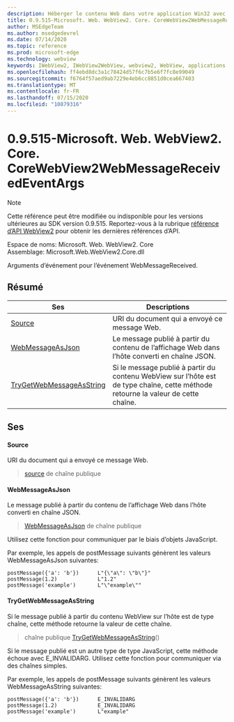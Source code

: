 ```yaml
---
description: Héberger le contenu Web dans votre application Win32 avec le contrôle Microsoft Edge WebView2
title: 0.9.515-Microsoft. Web. WebView2. Core. CoreWebView2WebMessageReceivedEventArgs
author: MSEdgeTeam
ms.author: msedgedevrel
ms.date: 07/14/2020
ms.topic: reference
ms.prod: microsoft-edge
ms.technology: webview
keywords: IWebView2, IWebView2WebView, webview2, WebView, applications Win32, Win32, Edge, ICoreWebView2, ICoreWebView2Controller, contrôle de navigateur, html Edge
ms.openlocfilehash: ff4ebd8dc3a1c78424d57f6c7b5e6f7fc8e99049
ms.sourcegitcommit: f6764f57aed9ab7229e4eb6cc8851d0cea667403
ms.translationtype: MT
ms.contentlocale: fr-FR
ms.lasthandoff: 07/15/2020
ms.locfileid: "10879316"
---
```

# 0.9.515-Microsoft. Web. WebView2. Core. CoreWebView2WebMessageReceivedEventArgs 

> [!NOTE]
> Cette référence peut être modifiée ou indisponible pour les versions ultérieures au SDK version 0.9.515. Reportez-vous à la rubrique [référence d’API WebView2](../../../webview2-api-reference.md) pour obtenir les dernières références d’API.

Espace de noms: Microsoft. Web. WebView2. Core \
Assemblage: Microsoft.Web.WebView2.Core.dll

Arguments d’événement pour l’événement WebMessageReceived.

## Résumé

 Ses                        | Descriptions
--------------------------------|---------------------------------------------
[Source](#source) | URI du document qui a envoyé ce message Web.
[WebMessageAsJson](#webmessageasjson) | Le message publié à partir du contenu de l’affichage Web dans l’hôte converti en chaîne JSON.
[TryGetWebMessageAsString](#trygetwebmessageasstring) | Si le message publié à partir du contenu WebView sur l’hôte est de type chaîne, cette méthode retourne la valeur de cette chaîne.

## Ses

#### Source 

URI du document qui a envoyé ce message Web.

> [source](#source) de chaîne publique

#### WebMessageAsJson 

Le message publié à partir du contenu de l’affichage Web dans l’hôte converti en chaîne JSON.

> [WebMessageAsJson](#webmessageasjson) de chaîne publique

Utilisez cette fonction pour communiquer par le biais d’objets JavaScript.

Par exemple, les appels de postMessage suivants génèrent les valeurs WebMessageAsJson suivantes:

```
postMessage({'a': 'b'})      L"{\"a\": \"b\"}"
postMessage(1.2)             L"1.2"
postMessage('example')       L"\"example\""
```

#### TryGetWebMessageAsString 

Si le message publié à partir du contenu WebView sur l’hôte est de type chaîne, cette méthode retourne la valeur de cette chaîne.

> chaîne publique [TryGetWebMessageAsString](#trygetwebmessageasstring)()

Si le message publié est un autre type de type JavaScript, cette méthode échoue avec E_INVALIDARG. Utilisez cette fonction pour communiquer via des chaînes simples.

Par exemple, les appels de postMessage suivants génèrent les valeurs WebMessageAsString suivantes:

```
postMessage({'a': 'b'})      E_INVALIDARG
postMessage(1.2)             E_INVALIDARG
postMessage('example')       L"example"
```

